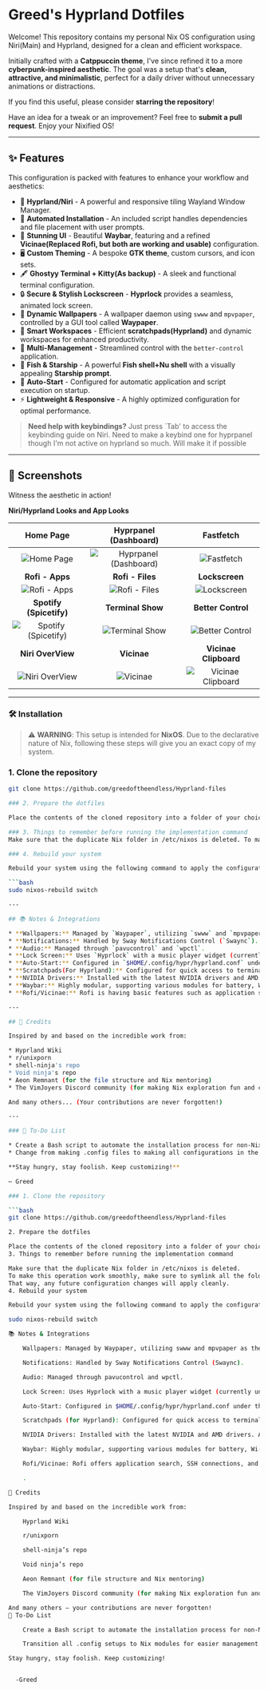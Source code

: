 # Greed's Hyprland Dotfiles

Welcome! This repository contains my personal Nix OS configuration using Niri(Main) and Hyprland, designed for a clean and efficient workspace.

Initially crafted with a **Catppuccin theme**, I've since refined it to a more **cyberpunk-inspired aesthetic**. The goal was a setup that's **clean, attractive, and minimalistic**, perfect for a daily driver without unnecessary animations or distractions.

If you find this useful, please consider **starring the repository**!

Have an idea for a tweak or an improvement? Feel free to **submit a pull request**.
Enjoy your Nixified OS!

---

## ✨ Features

This configuration is packed with features to enhance your workflow and aesthetics:

* 🚀 **Hyprland/Niri** - A powerful and responsive tiling Wayland Window Manager.
* 🏃 **Automated Installation** - An included script handles dependencies and file placement with user prompts.
* 🎨 **Stunning UI** - Beautiful **Waybar**, featuring and a refined **Vicinae(Replaced Rofi, but both are working and usable)** configuration.
* 🖥️ **Custom Theming** - A bespoke **GTK theme**, custom cursors, and icon sets.
* 🖋️️ **Ghostyy Terminal + Kitty(As backup)** - A sleek and functional terminal configuration.
* 🔒 **Secure & Stylish Lockscreen** - **Hyprlock** provides a seamless, animated lock screen.
* 🌄 **Dynamic Wallpapers** - A wallpaper daemon using `swww` and `mpvpaper`, controlled by a GUI tool called **Waypaper**.
* 🧩 **Smart Workspaces** - Efficient **scratchpads(Hyprland)** and dynamic workspaces for enhanced productivity.
* 🤖 **Multi-Management** - Streamlined control with the `better-control` application.
* 🐚 **Fish & Starship** - A powerful **Fish shell+Nu shell** with a visually appealing **Starship prompt**.
* 🔄 **Auto-Start** - Configured for automatic application and script execution on startup.
* ⚡ **Lightweight & Responsive** - A highly optimized configuration for optimal performance.

> **Need help with keybindings?** Just press `Tab'  to access the keybinding guide on Niri.
> Need to make a keybind one for hyprpanel though I'm not active on hyprland so much. Will make it if possible

---

## 📸 Screenshots

Witness the aesthetic in action!

**Niri/Hyprland Looks and App Looks**

| **Home Page** | **Hyprpanel (Dashboard)** | **Fastfetch** |
| :---: | :---: | :---: |
| ![Home Page](https://github.com/greedoftheendless/Hyprland-files/blob/main/Screenshots/Homepage.png) | ![Hyprpanel (Dashboard)](https://github.com/greedoftheendless/Hyprland-files/blob/main/Screenshots/Dashboard(Hyprpanel).png) | ![Fastfetch](https://github.com/greedoftheendless/Hyprland-files/blob/main/Screenshots/Fastfetch.png) |
| **Rofi - Apps** | **Rofi - Files** | **Lockscreen** |
| ![Rofi - Apps](https://github.com/greedoftheendless/Hyprland-files/blob/main/Screenshots/Rofi-Apps.png) | ![Rofi - Files](https://github.com/greedoftheendless/Hyprland-files/blob/main/Screenshots/Rofi-Files.png) | ![Lockscreen](https://github.com/greedoftheendless/Hyprland-files/blob/main/Screenshots/lockscreen.png) |
| **Spotify (Spicetify)** | **Terminal Show** | **Better Control** |
| ![Spotify (Spicetify)](https://github.com/greedoftheendless/Hyprland-files/blob/main/Screenshots/Spotify.png) | ![Terminal Show](https://github.com/greedoftheendless/Hyprland-files/blob/main/Screenshots/Terminal%20Show.png) | ![Better Control](https://github.com/greedoftheendless/Hyprland-files/blob/main/Screenshots/better-control.png) |
| **Niri OverView** | **Vicinae** | **Vicinae Clipboard** |
| ![Niri OverView](https://github.com/greedoftheendless/Hyprland-files/blob/main/Screenshots/Niri%20Overview.png) | ![Vicinae](https://github.com/greedoftheendless/Hyprland-files/blob/main/Screenshots/Vicinae.png) | ![Vicinae Clipboard](https://github.com/greedoftheendless/Hyprland-files/blob/main/Screenshots/Vicinae%20Clipboard.png) |

---

### 🛠 Installation

> ⚠️ **WARNING**: This setup is intended for **NixOS**. Due to the declarative nature of Nix, following these steps will give you an exact copy of my system.

### 1. Clone the repository

```bash
git clone https://github.com/greedoftheendless/Hyprland-files

### 2. Prepare the dotfiles

Place the contents of the cloned repository into a folder of your choice (e.g., `~/dotfiles`).

### 3. Things to remember before running the implementation command
Make sure that the duplicate Nix folder in /etc/nixos is deleted. To make this operation work smoothly, make sure to symlink all the folders in dotfiles/.config to ~/.config, and symlink the folder dotfiles/nixos to /etc/nixos so that in the future when you make any changes or any config changes there wont be any issues.

### 4. Rebuild your system

Rebuild your system using the following command to apply the configuration.

```bash
sudo nixos-rebuild switch

---

## 📚 Notes & Integrations

* **Wallpapers:** Managed by `Waypaper`, utilizing `swww` and `mpvpaper` as the engine.
* **Notifications:** Handled by Sway Notifications Control (`Swaync`).
* **Audio:** Managed through `pavucontrol` and `wpctl`.
* **Lock Screen:** Uses `Hyprlock` with a music player widget (currently under development, shutdown, lock, sleep options, and custom theming.
* **Auto-Start:** Configured in `$HOME/.config/hypr/hyprland.conf` under the `exec` lines and in the confifuration file of ~/.config/niri.
* **Scratchpads(For Hyprland):** Configured for quick access to terminals, music, and notes.
* **NVIDIA Drivers:** Installed with the latest NVIDIA drivers and AMD drivers. Please change the configuration accordingly. If yours is RTX series, then works.  
* **Waybar:** Highly modular, supporting various modules for battery, Wi-Fi, media players, and more.
* **Rofi/Vicinae:** Rofi is having basic features such as application search, SSH connections, and terminal tool+file selection. All of this is also possible with Vicinae and more. Check Vicinaes documentation for that here, https://docs.vicinae.com .

---

## 🙏 Credits

Inspired by and based on the incredible work from:

* Hyprland Wiki
* r/unixporn
* shell-ninja's repo
* Void ninja's repo
* Aeon Remnant (for the file structure and Nix mentoring)
* The VimJoyers Discord community (for making Nix exploration fun and collaborative)

And many others... (Your contributions are never forgotten!)

---

### 📝 To-Do List

* Create a Bash script to automate the installation process for non-NixOS users.
* Change from making .config files to making all configurations in the Nix Language so it will be easier to implement for the nix users

**Stay hungry, stay foolish. Keep customizing!**

— Greed

### 1. Clone the repository

```bash
git clone https://github.com/greedoftheendless/Hyprland-files

2. Prepare the dotfiles

Place the contents of the cloned repository into a folder of your choice (e.g., ~/dotfiles).
3. Things to remember before running the implementation command

Make sure that the duplicate Nix folder in /etc/nixos is deleted.
To make this operation work smoothly, make sure to symlink all the folders in dotfiles/.config to ~/.config, and symlink the folder dotfiles/nixos to /etc/nixos.
That way, any future configuration changes will apply cleanly.
4. Rebuild your system

Rebuild your system using the following command to apply the configuration.

sudo nixos-rebuild switch

📚 Notes & Integrations

    Wallpapers: Managed by Waypaper, utilizing swww and mpvpaper as the engine.

    Notifications: Handled by Sway Notifications Control (Swaync).

    Audio: Managed through pavucontrol and wpctl.

    Lock Screen: Uses Hyprlock with a music player widget (currently under development; includes shutdown, lock, sleep options, and custom theming).

    Auto-Start: Configured in $HOME/.config/hypr/hyprland.conf under the exec lines and in the configuration file of ~/.config/niri.

    Scratchpads (for Hyprland): Configured for quick access to terminals, music, and notes.

    NVIDIA Drivers: Installed with the latest NVIDIA and AMD drivers. Adjust configuration accordingly.

    Waybar: Highly modular, supporting various modules for battery, Wi-Fi, media players, and more.

    Rofi/Vicinae: Rofi offers application search, SSH connections, and terminal/file selection. Vicinae provides similar features plus more — see Vicinae Docs

    .

🙏 Credits

Inspired by and based on the incredible work from:

    Hyprland Wiki

    r/unixporn

    shell-ninja’s repo

    Void ninja’s repo

    Aeon Remnant (for file structure and Nix mentoring)

    The VimJoyers Discord community (for making Nix exploration fun and collaborative)

And many others — your contributions are never forgotten!
📝 To-Do List

    Create a Bash script to automate the installation process for non-NixOS users.

    Transition all .config setups to Nix modules for easier management.

Stay hungry, stay foolish. Keep customizing!


  -Greed
